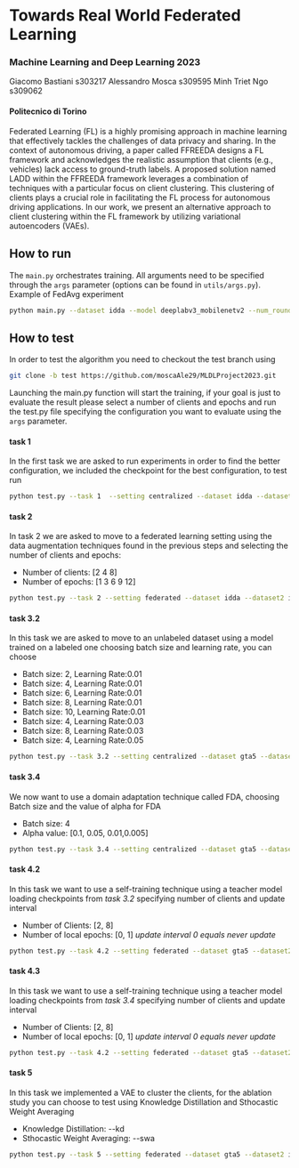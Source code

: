 # Towards Real World Federated Learning
### Machine Learning and Deep Learning 2023
Giacomo Bastiani s303217
Alessandro Mosca s309595
Minh Triet Ngo s309062

#### Politecnico di Torino
 Federated Learning (FL) is a highly promising approach in machine learning that effectively tackles the challenges of data privacy and sharing. In the context of autonomous driving, a paper called FFREEDA designs a FL framework and acknowledges the realistic assumption that clients (e.g., vehicles) lack access to ground-truth labels. A proposed solution named LADD within the FFREEDA framework  leverages a combination of techniques with a particular focus on client clustering. This clustering of clients plays a crucial role in facilitating the FL process for autonomous driving applications. In our work, we present an alternative approach to client clustering within the FL framework by utilizing variational autoencoders (VAEs).

## How to run
The ```main.py``` orchestrates training. All arguments need to be specified through the ```args``` parameter (options can be found in ```utils/args.py```).
Example of FedAvg experiment 
```bash
python main.py --dataset idda --model deeplabv3_mobilenetv2 --num_rounds 200 --num_epochs 2 --clients_per_round 8 
```
## How to test
In order to test the algorithm you need to checkout the test branch using 
```bash
git clone -b test https://github.com/moscaAle29/MLDLProject2023.git 
```
Launching the main.py function will start the training, if your goal is just to evaluate the result please select a number of clients and epochs and run the test.py file specifying the configuration you want to evaluate using the ```args``` parameter.
#### task 1
In the first task we are asked to run experiments in order to find the better configuration, we included the checkpoint for the best configuration, to test run 
```bash
python test.py --task 1  --setting centralized --dataset idda --dataset2 idda --model deeplabv3_mobilenetv2 --num_rounds 100
```
#### task 2
In task 2 we are asked to move to a federated learning setting using the data augmentation techniques found in the previous steps and selecting the number of clients and epochs:
- Number of clients: [2 4 8]
- Number of epochs: [1 3 6 9 12]
```bash
python test.py --task 2 --setting federated --dataset idda --dataset2 idda --model deeplabv3_mobilenetv2 --num_rounds 100 --num_epochs *selected_value* --clients_per_round *selected_value*
```
#### task 3.2
In this task we are asked to move to an unlabeled dataset using a model trained on a labeled one choosing batch size and learning rate, you can choose 
- Batch size: 2, Learning Rate:0.01
- Batch size: 4, Learning Rate:0.01
- Batch size: 6, Learning Rate:0.01
- Batch size: 8, Learning Rate:0.01
- Batch size: 10, Learning Rate:0.01
- Batch size: 4, Learning Rate:0.03
- Batch size: 8, Learning Rate:0.03
- Batch size: 4, Learning Rate:0.05
```bash
python test.py --task 3.2 --setting centralized --dataset gta5 --dataset2 idda --model deeplabv3_mobilenetv2 --num_rounds 100 --fda_alpha *selected_value* --bs *selected_value*
```
#### task 3.4
We now want to use a domain adaptation technique called FDA, choosing Batch size and the value of alpha for FDA
- Batch size: 4
- Alpha value: [0.1, 0.05, 0.01,0.005]
```bash
python test.py --task 3.4 --setting centralized --dataset gta5 --dataset2 idda --model deeplabv3_mobilenetv2 --num_rounds 100 --fda_alpha *selected_value* --bs 4
```

#### task 4.2
In this task we want to use a self-training technique using a teacher model loading checkpoints from *task 3.2* specifying number of clients and update interval
- Number of Clients: [2, 8]
- Number of local epochs: [0, 1]
*update interval 0 equals never update*
```bash
python test.py --task 4.2 --setting federated --dataset gta5 --dataset2 idda --model deeplabv3_mobilenetv2 --num_rounds 100 --clients_per_round *selected_value* --update_interval *selected_value*
```

#### task 4.3
In this task we want to use a self-training technique using a teacher model loading checkpoints from *task 3.4* specifying number of clients and update interval
- Number of Clients: [2, 8]
- Number of local epochs: [0, 1]
*update interval 0 equals never update*
```bash
python test.py --task 4.2 --setting federated --dataset gta5 --dataset2 idda --model deeplabv3_mobilenetv2 --num_rounds 100 --clients_per_round *selected_value* --update_interval *selected_value*
```
#### task 5
In this task we implemented a VAE to cluster the clients, for the ablation study you can choose to test using Knowledge Distillation and Sthocastic Weight Averaging
- Knowledge Distillation: --kd
- Sthocastic Weight Averaging: --swa
```bash
python test.py --task 5 --setting federated --dataset gta5 --dataset2 idda --model deeplabv3_mobilenetv2 --num_rounds 100 --kd --swa
```
   [dill]: <https://github.com/joemccann/dillinger>
   [git-repo-url]: <https://github.com/joemccann/dillinger.git>
   [john gruber]: <http://daringfireball.net>
   [df1]: <http://daringfireball.net/projects/markdown/>
   [markdown-it]: <https://github.com/markdown-it/markdown-it>
   [Ace Editor]: <http://ace.ajax.org>
   [node.js]: <http://nodejs.org>
   [Twitter Bootstrap]: <http://twitter.github.com/bootstrap/>
   [jQuery]: <http://jquery.com>
   [@tjholowaychuk]: <http://twitter.com/tjholowaychuk>
   [express]: <http://expressjs.com>
   [AngularJS]: <http://angularjs.org>
   [Gulp]: <http://gulpjs.com>

   [PlDb]: <https://github.com/joemccann/dillinger/tree/master/plugins/dropbox/README.md>
   [PlGh]: <https://github.com/joemccann/dillinger/tree/master/plugins/github/README.md>
   [PlGd]: <https://github.com/joemccann/dillinger/tree/master/plugins/googledrive/README.md>
   [PlOd]: <https://github.com/joemccann/dillinger/tree/master/plugins/onedrive/README.md>
   [PlMe]: <https://github.com/joemccann/dillinger/tree/master/plugins/medium/README.md>
   [PlGa]: <https://github.com/RahulHP/dillinger/blob/master/plugins/googleanalytics/README.md>

